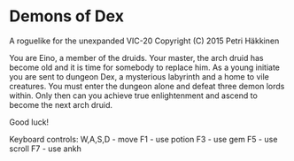 # Demons of Dex

A roguelike for the unexpanded VIC-20
Copyright (C) 2015 Petri Häkkinen

You are Eino, a member of the druids.
Your master, the arch druid has become
old and it is time for somebody to replace
him. As a young initiate you are sent to
dungeon Dex, a mysterious labyrinth and
a home to vile creatures. You must enter
the dungeon alone and defeat three demon
lords within. Only then can you achieve
true enlightenment and ascend to become
the next arch druid.

Good luck!

Keyboard controls:
W,A,S,D - move
F1 - use potion
F3 - use gem
F5 - use scroll
F7 - use ankh
